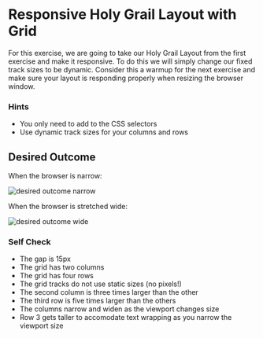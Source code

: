 # Responsive Holy Grail Layout with Grid

For this exercise, we are going to take our Holy Grail Layout from the first
exercise and make it responsive. To do this we will simply change our fixed
track sizes to be dynamic. Consider this a warmup for the next exercise and make
sure your layout is responding properly when resizing the browser window.

### Hints
- You only need to add to the CSS selectors
- Use dynamic track sizes for your columns and rows

## Desired Outcome

When the browser is narrow:

![desired outcome narrow](./desired-outcome-narrow.png)

When the browser is stretched wide:

![desired outcome wide](./desired-outcome-wide.png)

### Self Check
- The gap is 15px
- The grid has two columns
- The grid has four rows
- The grid tracks do not use static sizes (no pixels!)
- The second column is three times larger than the other
- The third row is five times larger than the others
- The columns narrow and widen as the viewport changes size
- Row 3 gets taller to accomodate text wrapping as you narrow the viewport size
